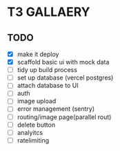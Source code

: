 # T3 GALLAERY

## TODO

- [x] make it deploy
- [x] scaffold basic ui with mock data
- [ ] tidy up build process
- [ ] set up database (vercel postgres)
- [ ] attach database to UI
- [ ] auth
- [ ] image upload
- [ ] error management (sentry)
- [ ] routing/image page(parallel rout)
- [ ] delete button
- [ ] analyitcs
- [ ] ratelimiting
